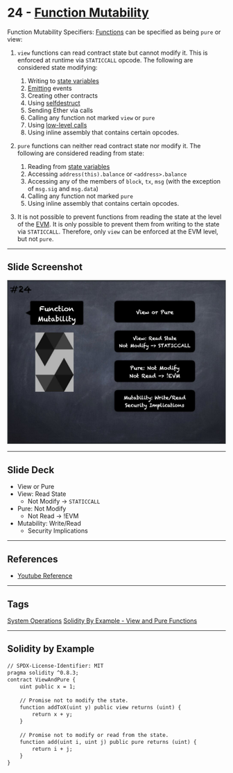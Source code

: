 # 24 - [Function Mutability](Function%20Mutability.md)
Function Mutability Specifiers: [Functions](Functions.md) can be specified as being `pure` or view:

1. `view` functions can read contract state but cannot modify it. This is enforced at runtime via `STATICCALL` opcode. The following are considered state modifying:
	1. Writing to [state variables](State%20Variables.md) 
	2. [Emitting](Emit.md) events
	3. Creating other contracts 
	4. Using [selfdestruct](selfdestruct.md) 
	5. Sending Ether via calls 
	6. Calling any function not marked `view` or `pure` 
	7. Using [low-level calls](Low-level%20Calls.md) 
	8. Using inline assembly that contains certain opcodes.
2. `pure` functions can neither read contract state nor modify it. The following are considered reading from state: 
	1. Reading from [state variables](State%20Variables.md) 
	2. Accessing `address(this).balance` or `<address>.balance`
	3. Accessing any of the members of `block`, `tx`, `msg` (with the exception of `msg.sig` and `msg.data`) 
	4. Calling any function not marked `pure` 
	5. Using inline assembly that contains certain opcodes.

3. It is not possible to prevent functions from reading the state at the level of the [EVM](../1.%20Ethereum101/EVM.md). It is only possible to prevent them from writing to the state via `STATICCALL`. Therefore, only `view` can be enforced at the EVM level, but not `pure`.

___
## Slide Screenshot
![024.jpg](../../images/2.%20Solidity%20101/024.jpg)
___
## Slide Deck
- View or Pure
- View: Read State
	- Not Modify -> `STATICCALL`
- Pure: Not Modify
	- Not Read -> !EVM
- Mutability: Write/Read
	- Security Implications
___
## References
- [Youtube Reference](https://youtu.be/TCl1IcGl_3I?t=326)
___
## Tags
[System Operations](../1.%20Ethereum101/System%20Operations.md)
[Solidity By Example - View and Pure Functions](https://solidity-by-example.org/view-and-pure-functions/)
___
## Solidity by Example
```
// SPDX-License-Identifier: MIT
pragma solidity ^0.8.3;  
contract ViewAndPure {
	uint public x = 1;  
	
	// Promise not to modify the state.
	function addToX(uint y) public view returns (uint) {
		return x + y;
	}
	
	// Promise not to modify or read from the state.
	function add(uint i, uint j) public pure returns (uint) {
		return i + j;
	}
}
```